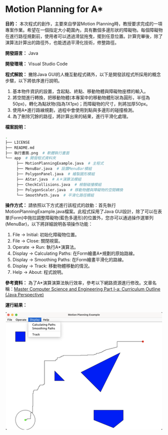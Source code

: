 # Motion Planning for A*

**目的：** 本次程式的創作，主要來自學習Motion Planning時，教授要求完成的一項專案作業。希望在一個指定大小範圍內，具有數個多邊形狀的障礙物。每個障礙物在進行路徑規劃前，使用者可以透過滑鼠拖曳，擺到任意位置。計算完畢後，除了演算法計算出的路徑外，也能透過平滑化技術，修整路徑。

**開發語言：** Java

**開發環境：** Visual Studio Code

**程式解說：** 撇除Java GUI的人機互動程式碼外，以下是開發該程式所採用的概念步驟，以下將依序進行說明。
1. 基本物件資訊的設置，含起點、終點、移動物體與障礙物座標的輸入。
2. 將空間進行轉換，把移動物體(本專案中的移動物體形狀為圓形，半徑為50px)，轉化為點狀物(指為1X1px)；而障礙物的尺寸，則將加厚50px。
3. 使用A*進行路線規劃，過程中會使用到點與多邊形的碰撞檢測。
4. 為了刪除冗餘的路徑，將計算出來的結果，進行平滑化處理。

**檔案說明：**
```bash
.
├── LICENSE
├── README.md
├── 執行畫面.png  # 軟體執行畫面
└── app  # 開發程式資料夾
     ├── MotionPlanningExample.java  # 主程式
     ├── MenuBar.java  # 設置MenuBar模組
     ├── PolygonPanel.java  # 繪製圖形模組
     ├── AStar.java  # A＊演算法模組
     ├── CheckCollisions.java  # 檢驗碰撞模組
     ├── PolygonScaler.java  # 移動物體與障礙物的空間轉換
     └── SmoothPath.java  # 平滑化路徑模組
```

**操作方式：** 請依照以下方式進行該程式的啟動：首先執行MotionPlanningExample.java檔案。此程式採用了Java GUI設計，除了可以在表單(Form)中拖拉調整障礙物(藍色多邊形)的位置外，您亦可以通過操作選單列(MenuBar)，以下將詳細說明各項操作功能：
1. File -> Initial: 初始化障礙物位置。
2. File -> Close: 關閉視窗。
3. Operate -> Run: 執行A*演算法。
4. Display -> Calculating Paths: 在Form繪畫A*規劃的原始路線。
5. Display -> Smoothing Paths: 在Form繪畫平滑化的路線。
6. Display -> Track: 移動物體移動的情況。
7. Help -> About: 程式說明。

**參考資料：** 
為了A*演算演算法執行效率，參考以下網路資源進行修改。文章名稱：[Master Computer Science and Engineering Part I-a: Curriculum Outline (Java Perspective)](https://medium.com/@yugalnandurkar5/master-computer-science-and-engineering-part-i-a-curriculum-outline-java-perspective-5f151ef7b9fb)

**運行結果：** 
<br>
<div align="center">
	<img src="./執行畫面.png" alt="Editor" width="500">
</div>
<br>
